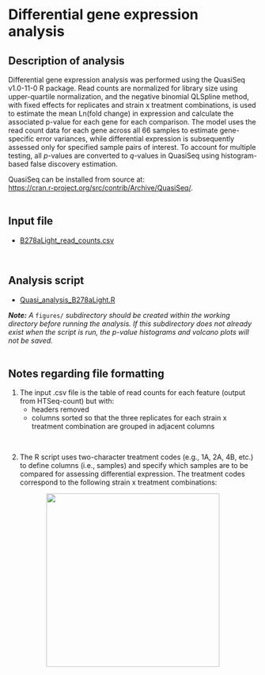 # Differential gene expression analysis

## Description of analysis

Differential gene expression analysis was performed using the QuasiSeq v1.0-11-0 R package. Read counts are normalized for library size using upper-quartile normalization, and the negative binomial QLSpline method, with fixed effects for replicates and strain x treatment combinations, is used to estimate the mean Ln(fold change) in expression and calculate the associated p-value for each gene for each comparison. The model uses the read count data for each gene across all 66 samples to estimate gene-specific error variances, while differential expression is subsequently assessed only for specified sample pairs of interest. To account for multiple testing, all *p*-values are converted to *q*-values in QuasiSeq using histogram-based false discovery estimation. 

QuasiSeq can be installed from source at: <br/> https://cran.r-project.org/src/contrib/Archive/QuasiSeq/.  
<br/>

## Input file

* [B278aLight_read_counts.csv](B278aLight_read_counts.csv)  
<br/>

## Analysis script

* [Quasi_analysis_B278aLight.R](Quasi_analysis_B278aLight.R)

*__Note:__ A* ``` figures/ ```  *subdirectory should be created within the working directory before running the analysis. If this subdirectory does not already exist when the script is run, the p-value histograms and volcano plots will not be saved.*  
<br/>

## Notes regarding file formatting

1.  The input .csv file is the table of read counts for each feature (output from HTSeq-count) but with:
    * headers removed
    * columns sorted so that the three replicates for each strain x treatment combination are grouped in adjacent columns  
 <br/>   

2. The R script uses two-character treatment codes (e.g., 1A, 2A, 4B, etc.) to define columns (i.e., samples) and specify which samples are to be compared for assessing differential expression. The treatment codes correspond to the following strain x treatment combinations:
<p align="center">
<img src="https://user-images.githubusercontent.com/128737867/236014974-670872d6-ac6c-47b4-a8c1-5b64d742f2c0.png" width=350>
</p>
